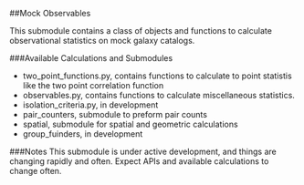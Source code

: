 ##Mock Observables

This submodule contains a class of objects and functions to calculate observational 
statistics on mock galaxy catalogs.

###Available Calculations and Submodules
* two_point_functions.py, contains functions to calculate to point statistis like the two 
point correlation function
* observables.py, contains functions to calculate miscellaneous statistics.
* isolation_criteria.py, in development
* pair_counters, submodule to preform pair counts
* spatial, submodule for spatial and geometric calculations
* group_fuinders, in development

###Notes
This submodule is under active development, and things are changing rapidly and often. 
Expect APIs and available calculations to change often.

